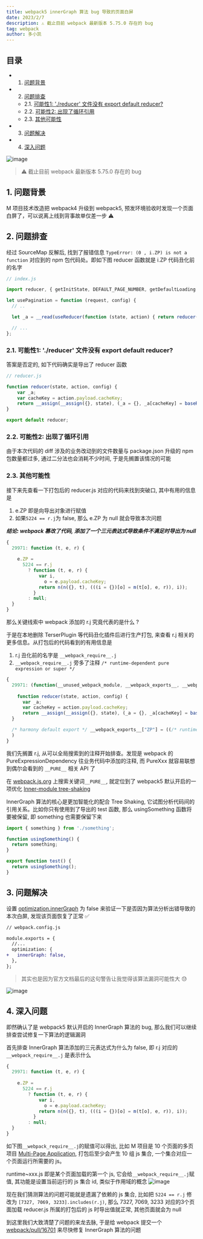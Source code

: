 ```yaml
---
title: webpack5 innerGraph 算法 bug 导致的页面白屏
date: 2023/2/7
description: ⚠️ 截止目前 webpack 最新版本 5.75.0 存在的 bug
tag: webpack
author: 多小凯
---
```


<!-- vscode-markdown-toc -->

## 目录
* 1. [问题背景](#1)
* 2. [问题排查](#2)
	* 2.1. [可能性1: './reducer' 文件没有 export default reducer?](#2.1)
	* 2.2. [可能性2: 出现了循环引用](#2.2)
	* 2.3. [其他可能性](#2.3)
* 3. [问题解决](#3)
* 4. [深入问题](#4)

<!-- vscode-markdown-toc-config
	numbering=true
	autoSave=true
	/vscode-markdown-toc-config -->
<!-- /vscode-markdown-toc -->


![image](https://user-images.githubusercontent.com/23253540/217225679-ac08d20e-bf36-4d79-81bf-4f34bb907a7f.png)

> ⚠️ 截止目前 webpack 最新版本 5.75.0 存在的 bug
##  1. <a name='1'></a>问题背景
M 项目技术改造把 webpack4 升级到 webpack5, 预发环境验收时发现一个页面白屏了，可以说离上线到背事故单仅差一步 ⚠️

##  2. <a name='2'></a>问题排查
经过 SourceMap 反解后, 找到了报错信息 `TypeError: (0 , i.ZP) is not a function` 对应到的 npm 包代码处。即如下图 reducer 函数就是 i.ZP 代码丑化前的名字
```js
// index.js

import reducer, { getInitState, DEFAULT_PAGE_NUMBER, getDefaultLoading } from './reducer';

let usePagination = function (request, config) {
  // ..

  let _a = __read(useReducer(function (state, action) { return reducer(state, action, config); }, getDefaultState(configRef.current, cacheKey)), 2), rootState = _a[0], rootDispatch = _a[1];

  // ...
};
```
###  2.1. <a name='2.1'></a>可能性1: './reducer' 文件没有 export default reducer?
答案是否定的, 如下代码确实是导出了 reducer 函数
```js
// reducer.js

function reducer(state, action, config) {
    var _a;
    var cacheKey = action.payload.cacheKey;
    return __assign(__assign({}, state), (_a = {}, _a[cacheKey] = baseReducer(state[cacheKey], action, config), _a));
}

export default reducer;
```
###  2.2. <a name='2.2'></a>可能性2: 出现了循环引用
由于本次代码的 diff 涉及的业务改动到的文件数量与 package.json 升级的 npm 包数量都过多, 通过二分法也会消耗不少时间, 于是先搁置该情况的可能

###  2.3. <a name='2.3'></a>其他可能性
接下来先查看一下打包后的 reducer.js 对应的代码来找到突破口, 其中有用的信息是
1. e.ZP 即是向导出对象进行赋值
2. 如果`5224 == r.j`为 false, 那么 e.ZP 为 null 就会导致本次问题

***结论: webpack 篡改了代码, 添加了一个三元表达式导致条件不满足时导出为 null***
```js
{
  29971: function (t, e, r) {
    
    e.ZP =
      5224 == r.j
        ? function (t, e, r) {
            var i,
              o = e.payload.cacheKey;
            return n(n({}, t), (((i = {})[o] = m(t[o], e, r)), i));
          }
        : null;
  }
}
```
那么关键线索中 webpack 添加的 r.j 究竟代表的是什么 ?

于是在本地删除 TerserPlugin 等代码丑化插件后进行生产打包, 来查看 r.j 相关的更多信息。从打包后的代码看到的有用信息是

1. r.j 丑化前的名字是 `__webpack_require__.j`
2. `__webpack_require__.j` 旁多了注释 `/* runtime-dependent pure expression or super */`
```js
{
  29971: (function(__unused_webpack_module, __webpack_exports__, __webpack_require__) {
    
    function reducer(state, action, config) {
      var _a;
      var cacheKey = action.payload.cacheKey;
      return __assign(__assign({}, state), (_a = {}, _a[cacheKey] = baseReducer(state[cacheKey], action, config), _a));
  }

  /* harmony default export */ __webpack_exports__["ZP"] = ((/* runtime-dependent pure expression or super */ 5224 == __webpack_require__.j ? (reducer) : null));
  )
}
```
我们先搁置 r.j, 从可以全局搜索到的注释开始排查。发现是 webpack 的 PureExpressionDependency 往业务代码中添加的注释, 而 PureXxx 就容易联想到偶尔会看到的 `__PURE__` 相关 API 了

在 [webpack.js.org](https://webpack.js.org/) 上搜索关键词`__PURE__`, 就定位到了 webpack5 默认开启的一项优化 [Inner-module tree-shaking](https://webpack.js.org/blog/2020-10-10-webpack-5-release/#inner-module-tree-shaking)

InnerGraph 算法的核心是更加智能化的配合 Tree Shaking, 它试图分析代码间的引用关系。比如你只有使用到了导出的 test 函数, 那么 usingSomething 函数将要被保留, 即 something 也需要保留下来
```js
import { something } from './something';

function usingSomething() {
  return something;
}

export function test() {
  return usingSomething();
}
```
##  3. <a name='3'></a>问题解决
设置 [optimization.innerGraph](https://webpack.js.org/configuration/optimization/#optimizationinnergraph) 为 false 来验证一下是否因为算法分析出错导致的本次白屏, 发现该页面恢复了正常 ✅
```diff
// webpack.config.js

module.exports = {
  //...
  optimization: {
+   innerGraph: false,
  },
};
```
> 其实也是因为官方文档最后的这句警告让我觉得该算法漏洞可能性大 😓

![image](https://user-images.githubusercontent.com/23253540/217280361-1eb12302-4c73-441c-8c1f-b29deeb47e20.png)
##  4. <a name='4'></a>深入问题
即然确认了是 webpack5 默认开启的 InnerGraph 算法的 bug, 那么我们可以继续排查尝试修复一下算法的逻辑漏洞

首先排查 InnerGraph 算法添加的三元表达式为什么为 false, 即 r.j 对应的 `__webpack_require__.j` 是表示什么
```js
{
  29971: function (t, e, r) {
    
    e.ZP =
      5224 == r.j
        ? function (t, e, r) {
            var i,
              o = e.payload.cacheKey;
            return n(n({}, t), (((i = {})[o] = m(t[o], e, r)), i));
          }
        : null;
  }
}
```
如下图`__webpack_require__.j`的赋值可以得出, 比如 M 项目是 10 个页面的多页项目 [Multi-Page Application](https://webpack.js.org/concepts/entry-points/#multi-page-application), 打包后至少会产生 10 组 js 集合, 一个集合对应一个页面运行所需要的 js。

runtime~xxx.js 即是某个页面加载的第一个 js, 它会给`__webpack_require__.j`赋值, 其功能是设置当前运行的 js 集合 id, 类似于作用域的概念
![image](https://user-images.githubusercontent.com/23253540/217249116-87bb19e1-e1e5-492c-a383-cff431450d10.png)

现在我们猜测算法的问题可能就是遗漏了依赖的 js 集合, 比如把 `5224 == r.j` 修改为 `[7327, 7069, 3233].includes(r.j)`, 那么 7327, 7069, 3233 对应的3个页面加载 reducer.js 所属的打包后的 js 时导出值就正常, 其他页面就会为 null

到这里我们大致清楚了问题的来龙去脉, 于是给 webpack 提交一个 [webpack/pull/16701](https://github.com/webpack/webpack/pull/16701) 来尽快修复 InnerGraph 算法的问题